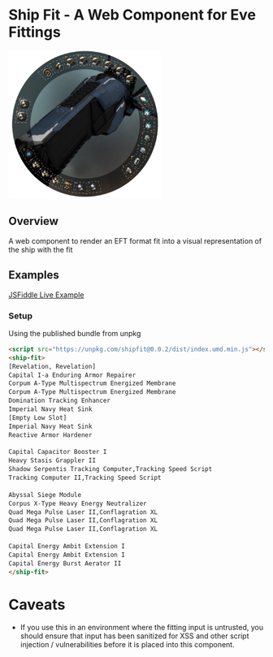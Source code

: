 # Ship Fit - A Web Component for Eve Fittings

<img alt="image of fitting wheel" width="300px" src="images/preview.png" />

## Overview
A web component to render an EFT format fit into a visual
representation of the ship with the fit

## Examples
[JSFiddle Live Example](https://jsfiddle.net/souptheloop/k76u48ab/9/)

### Setup
Using the published bundle from unpkg
```html
<script src="https://unpkg.com/shipfit@0.0.2/dist/index.umd.min.js"></script>
<ship-fit>
[Revelation, Revelation]
Capital I-a Enduring Armor Repairer
Corpum A-Type Multispectrum Energized Membrane
Corpum A-Type Multispectrum Energized Membrane
Domination Tracking Enhancer
Imperial Navy Heat Sink
[Empty Low Slot]
Imperial Navy Heat Sink
Reactive Armor Hardener

Capital Capacitor Booster I
Heavy Stasis Grappler II
Shadow Serpentis Tracking Computer,Tracking Speed Script
Tracking Computer II,Tracking Speed Script

Abyssal Siege Module
Corpus X-Type Heavy Energy Neutralizer
Quad Mega Pulse Laser II,Conflagration XL
Quad Mega Pulse Laser II,Conflagration XL
Quad Mega Pulse Laser II,Conflagration XL

Capital Energy Ambit Extension I
Capital Energy Ambit Extension I
Capital Energy Burst Aerator II
</ship-fit>
```

# Caveats
* If you use this in an environment where the fitting input is untrusted, 
you should ensure that input has been sanitized for XSS and other script injection / vulnerabilities
before it is placed into this component.
